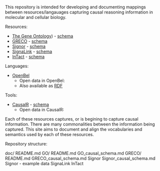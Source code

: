This repository is intended for developing and documenting mappings
between resources/langauages capturing causal reasoning information in molecular
and cellular biology.

Resources:
  * [The Gene Ontology](http://geneontology.org)) - [schema]()
  * [GRECO](http://www.thegreco.org)  - [schema]()
  * [Signor](http://signor.uniroma2.it/)  - [schema]()
  * [SignaLink](http://signalink.org/)  - [schema]()
  * [InTact]()  - [schema]()
 
Languages:
  * [OpenBel](http://wiki.openbel.org/display/BLD/Statement+Examples+-+Causal)
    * Open data in OpenBel: 
    * Also available as [RDF](http://wiki.openbel.org/display/BEL2RDF/BEL+to+RDF+Home)
    
Tools:
  * [CausalR]()  - [schema]()
     * Open data in CausalR:

 Each of these resources captures, or is begining to capture causal
 information.  There are many commonalities between the information
 being captured.  This site aims to document and align the vocabularies and
 semantics used by each of these resources.
  
 Repository structure:
  
  doc/
    README.md
     GO/
          README.md
          GO_causal_schema.md
     GRECO/
         README.md
         GRECO_causal_schema.md
     Signor
         Signor_causal_schema.md
	 Signor - example data
     SignaLink
     InTact
  
